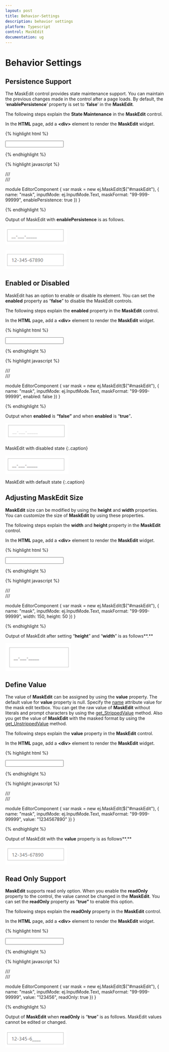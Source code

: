 ```yaml
---
layout: post
title: Behavior-Settings
description: behavior settings
platform: Typescript
control: MaskEdit
documentation: ug
---
```


# Behavior Settings

## Persistence Support

The MaskEdit control provides state maintenance support. You can maintain the previous changes made in the control after a page loads. By default, the ‘**enablePersistence**’ property is set to ‘**false**’ in the **MaskEdit**.

The following steps explain the **State Maintenance** in the **MaskEdit** control.

 In the **HTML** page, add a **&lt;div&gt;** element to render the **MaskEdit** widget. 

{% highlight html %}

<input id="maskEdit" type="text" />
    
{% endhighlight %}

{% highlight javascript %}

/// <reference path="jquery.d.ts" />  
/// <reference path="ej.web.all.d.ts" />

module EditorComponent {
    var mask = new ej.MaskEdit($("#maskEdit"), {
            name: "mask",
            inputMode: ej.InputMode.Text,
            maskFormat: "99-999-99999",
            enablePersistence: true
        })
}

{% endhighlight %}

Output of MaskEdit with **enablePersistence** is as follows. 


![](Behavior-Settings_images/Behavior-Settings_img1.png)

![](Behavior-Settings_images/Behavior-Settings_img2.png)

## Enabled or Disabled

MaskEdit has an option to enable or disable its element. You can set the **enabled** property as “**false**” to disable the MaskEdit controls.

The following steps explain the **enabled** property in the **MaskEdit** control.

In the **HTML** page, add a **&lt;div&gt;** element to render the **MaskEdit** widget. 



{% highlight html %}

<input id="maskEdit" type="text" />
    
{% endhighlight %}

{% highlight javascript %}

/// <reference path="jquery.d.ts" />  
/// <reference path="ej.web.all.d.ts" />

module EditorComponent {
    var mask = new ej.MaskEdit($("#maskEdit"), {
            name: "mask",
            inputMode: ej.InputMode.Text,
            maskFormat: "99-999-99999",
            enabled: false
        })
}

{% endhighlight %}


Output when **enabled** is **“false”** and when **enabled** is “**true**”**.**

![](Behavior-Settings_images/Behavior-Settings_img3.png)

MaskEdit with disabled state
{:.caption}

![](Behavior-Settings_images/Behavior-Settings_img4.png)

MaskEdit with default state
{:.caption}

## Adjusting MaskEdit Size

**MaskEdit** size can be modified by using the **height** and **width** properties. You can customize the size of **MaskEdit** by using these properties.

The following steps explain the **width** and **height** property in the **MaskEdit** control.

In the **HTML** page, add a **&lt;div&gt;** element to render the **MaskEdit** widget. 


{% highlight html %}

<input id="maskEdit" type="text" />
    
{% endhighlight %}

{% highlight javascript %}

/// <reference path="jquery.d.ts" />  
/// <reference path="ej.web.all.d.ts" />

module EditorComponent {
    var mask = new ej.MaskEdit($("#maskEdit"), {
            name: "mask",
            inputMode: ej.InputMode.Text,
            maskFormat: "99-999-99999",
            width: 150,
            height: 50
        })
}

{% endhighlight %}


Output of MaskEdit after setting “**height**” and “**width**” is as follows**.**

![](Behavior-Settings_images/Behavior-Settings_img5.png) 

## Define Value

The value of **MaskEdit** can be assigned by using the **value** property. The default value for **value** property is null. Specify the [name](https://help.syncfusion.com/api/js/ejmaskedit#members:name) attribute value for the mask edit textbox.
You can get the raw value of **MaskEdit** without literals and prompt characters by using the [get_StrippedValue](https://help.syncfusion.com/api/js/ejmaskedit#methods:get_strippedvalue) method.
Also you get the value of **MaskEdit** with the masked format by using the [get_UnstrippedValue](https://help.syncfusion.com/api/js/ejmaskedit#methods:get_unstrippedvalue) method.

The following steps explain the **value** property in the **MaskEdit** control.

In the **HTML** page, add a **&lt;div&gt;** element to render the **MaskEdit** widget. 


{% highlight html %}

<input id="maskEdit" type="text" />
    
{% endhighlight %}

{% highlight javascript %}

/// <reference path="jquery.d.ts" />  
/// <reference path="ej.web.all.d.ts" />

module EditorComponent {
    var mask = new ej.MaskEdit($("#maskEdit"), {
                name: "mask",
                inputMode: ej.InputMode.Text,
                maskFormat: "99-999-99999",
                value: "1234567890"
        })
}

{% endhighlight %}

Output of MaskEdit with the **value** property is as follows**.**

![](Behavior-Settings_images/Behavior-Settings_img6.png) 

## Read Only Support

**MaskEdit** supports read only option. When you enable the **readOnly** property to the control, the value cannot be changed in the **MaskEdit**. You can set the **readOnly** property as “**true”** to enable this option.

The following steps explain the **readOnly** property in the **MaskEdit** control.

In the **HTML** page, add a **&lt;div&gt;** element to render the **MaskEdit** widget. 


{% highlight html %}

<input id="maskEdit" type="text" />
    
{% endhighlight %}

{% highlight javascript %}

/// <reference path="jquery.d.ts" />  
/// <reference path="ej.web.all.d.ts" />

module EditorComponent {
    var mask = new ej.MaskEdit($("#maskEdit"), {
                name: "mask",
                inputMode: ej.InputMode.Text,
                maskFormat: "99-999-99999",
                value: "123456",
                readOnly: true
        })
}

{% endhighlight %}


Output of **MaskEdit** when **readOnly** is “**true**” is as follows. MaskEdit values cannot be edited or changed.



![](Behavior-Settings_images/Behavior-Settings_img7.png)